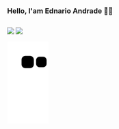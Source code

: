 ### Hello, I'am Ednario Andrade 👨‍💻
  
  ##
 
<div> 
  <a href="https://instagram.com/ednario_andrade" target="_blank"><img src="https://img.shields.io/badge/-Instagram-%23E4405F?style=for-the-badge&logo=instagram&logoColor=white" target="_blank"></a>
  <a href="https://www.linkedin.com/in/ednario-andrade" target="_blank"><img src="https://img.shields.io/badge/-LinkedIn-%230077B5?style=for-the-badge&logo=linkedin&logoColor=white" target="_blank"></a> 
  
</div>

![Snake animation](https://github.com/Clara-Ro/Clara-Ro/blob/output/github-contribution-grid-snake.svg)
